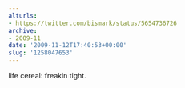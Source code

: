 ```yaml
---
alturls:
- https://twitter.com/bismark/status/5654736726
archive:
- 2009-11
date: '2009-11-12T17:40:53+00:00'
slug: '1258047653'
---
```


life cereal: freakin tight.

